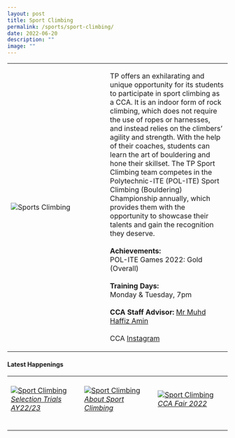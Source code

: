 ```yaml
---
layout: post
title: Sport Climbing
permalink: /sports/sport-climbing/
date: 2022-06-20
description: ""
image: ""
---
```

<table>
    <tr>
        <td style="width:45%"><image src="/images/Sports/SPORT CLIMBING.png" style="display:block;margin-left:auto;margin-right:auto;" alt="Sports Climbing"></image></td>
        <td>
            <p>
                TP offers an exhilarating and unique opportunity for its students to participate in sport climbing as a CCA. It is an indoor form of rock climbing, which does not require the use of ropes or harnesses, and instead relies on the climbers’ agility and strength. With the help of their coaches, students can learn the art of bouldering and hone their skillset. The TP Sport Climbing team competes in the Polytechnic-ITE (POL-ITE) Sport Climbing (Bouldering) Championship annually, which provides them with the opportunity to showcase their talents and gain the recognition they deserve. 
<br>
                <br>
                <b>Achievements:</b><br>
                POL-ITE Games 2022: Gold (Overall)<br>
                <br>
                <b>Training Days:</b><br>
                Monday & Tuesday, 7pm<br>
                <br>
                <b>CCA Staff Advisor:</b> <a href="mailto:Muhammad_Haffiz_AMIN@TP.EDU.SG">Mr Muhd Haffiz Amin</a><br>
                <br>
                CCA <a href="https://www.instagram.com/teamtpsc">Instagram</a>
            </p>
        </td>
    </tr>
</table>


#### Latest Happenings

<table>
    <tr>
        <td style="width:33%"><br>
            <a href="https://www.instagram.com/p/CeFhJdCpkWF/">
                <image src="/images/Sports/SPORT CLIMBING_Selection Trials AY22-23.png" style="display:block;margin-left:auto;margin-right:auto;" alt="Sport Climbing">
                <h6 style="margin-top:0%">Selection Trials AY22/23</h6>
                </image>
            </a>
        </td>
        <td style="width:33%"><br>
            <a href="https://www.instagram.com/p/CcnDCvHJ7Wk/">
                <image src="/images/Sports/SPORT CLIMBING_About Sport Climbing.png" style="display:block;margin-left:auto;margin-right:auto;" alt="Sport Climbing">
                <h6 style="margin-top:0%">About Sport Climbing</h6>
                </image>
            </a>
        </td>
        <td style="width:33%"><br>
            <a href="https://www.instagram.com/p/CcfWyg6vHRe/">
                <image src="/images/Sports/SPORT CLIMBING_CCA Fair 2022.png" style="display:block;margin-left:auto;margin-right:auto;" alt="Sport Climbing">
                <h6 style="margin-top:0%">CCA Fair 2022</h6>    
                </image>
            </a>
        </td>
    </tr>
</table>